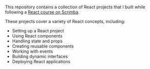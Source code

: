 This repository contains a collection of React projects that I built while following a [React course on Scrimba](https://scrimba.com/learn/learnreact). 

These projects cover a variety of React concepts, including:
- Setting up a React project
- Using React components
- Handling state and props
- Creating reusable components
- Working with events
- Building dynamic interfaces
- Deploying React applications
